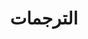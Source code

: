 ---
title: "الترجمات"
layout: "translation"
draft: false

quranBook:
  #title: "**الترجمات**"
  subtitle: "حمل كتاب ترجمة القرآن الكريم كاملا بنقرة واحدة"

---